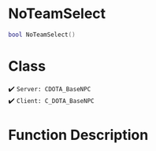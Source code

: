 # NoTeamSelect
```lua
bool NoTeamSelect()
```
# Class
✔️ `Server: CDOTA_BaseNPC`  
✔️ `Client: C_DOTA_BaseNPC`  

# Function Description

